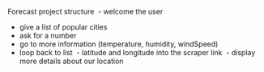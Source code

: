 Forecast project structure
 - welcome the user
 - give a list of popular cities
 - ask for a number
 - go to more information (temperature, humidity, windSpeed)
 - loop back to list
 - latitude and longitude into the scraper link
 - display more details about our location

